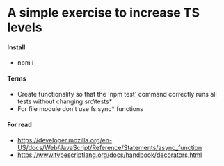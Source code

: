 # A simple exercise to increase TS levels

#### Install 
* npm i

#### Terms
* Create functionality so that the 'npm test' command correctly runs all tests without changing src\tests\*
* For file module don't use fs.sync* functions 

#### For read
* https://developer.mozilla.org/en-US/docs/Web/JavaScript/Reference/Statements/async_function
* https://www.typescriptlang.org/docs/handbook/decorators.html